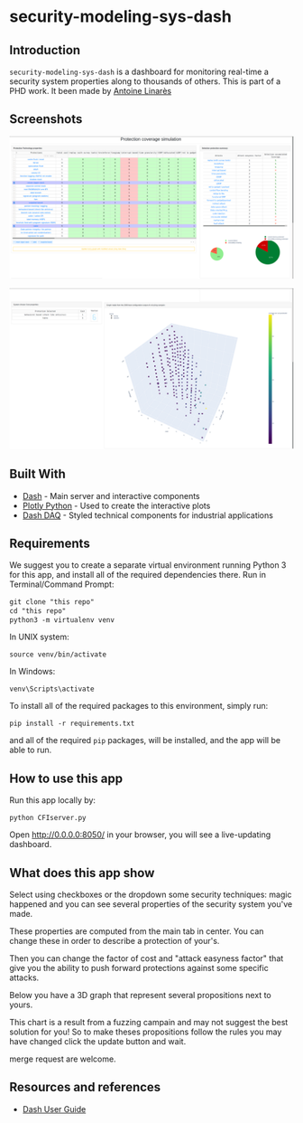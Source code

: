 # security-modeling-sys-dash


## Introduction
`security-modeling-sys-dash` is a dashboard for monitoring real-time a security system properties along to thousands of others. 
This is part of a PHD work. It been made by [Antoine Linarès](mailto:antoine.linares@sifive.com)

## Screenshots
![initial](img/Screenshot_1.png)

![initial](img/Screenshot_2.png)


## Built With
* [Dash](https://dash.plot.ly/) - Main server and interactive components 
* [Plotly Python](https://plot.ly/python/) - Used to create the interactive plots
* [Dash DAQ](https://dash.plot.ly/dash-daq) - Styled technical components for industrial applications

## Requirements
We suggest you to create a separate virtual environment running Python 3 for this app, and install all of the required dependencies there. Run in Terminal/Command Prompt:

```
git clone "this repo"
cd "this repo"
python3 -m virtualenv venv
```
In UNIX system: 

```
source venv/bin/activate
```
In Windows: 

```
venv\Scripts\activate
```

To install all of the required packages to this environment, simply run:

```
pip install -r requirements.txt
```

and all of the required `pip` packages, will be installed, and the app will be able to run.


## How to use this app

Run this app locally by:
```
python CFIserver.py
```
Open http://0.0.0.0:8050/ in your browser, you will see a live-updating dashboard.

## What does this app show

Select using checkboxes or the dropdown some security techniques: magic happened and you can see several properties of the security system you've made.

These properties are computed from the main tab in center. You can change these in order to describe a protection of your's.

Then you can change the factor of cost and "attack easyness factor" that give you the ability to push forward protections against some specific attacks.

Below you have a 3D graph that represent several propositions next to yours. 

This chart is a result from a fuzzing campain and may not suggest the best solution for you! 
So to make theses propositions follow the rules you may have changed click the update button and wait.

merge request are welcome.

## Resources and references
* [Dash User Guide](https://dash.plot.ly/)
